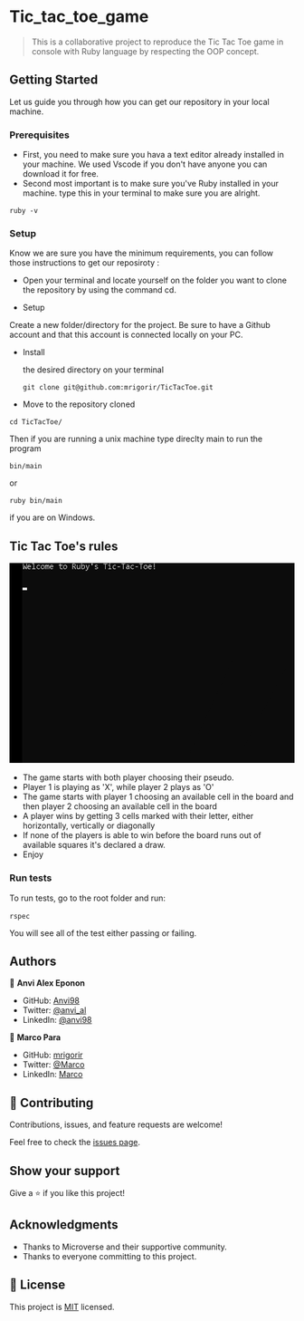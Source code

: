 # Tic_tac_toe_game


> This is a collaborative project to reproduce the Tic Tac Toe game in console with Ruby language by respecting the OOP concept.


## Getting Started

Let us guide you through how you can get our repository in your local machine.

### Prerequisites
- First, you need to make sure you hava a text editor already installed in your machine. We used Vscode if you don't have anyone you can download it for free.
- Second most important is to make sure you've Ruby installed in your machine. type this in your terminal to make sure you are alright.

```console
ruby -v
```

### Setup

Know we are sure you have the minimum requirements, you can follow those instructions to get our reposiroty :

* Open your terminal and locate yourself on the folder you want to clone the repository by using the command cd.

* Setup

Create a new folder/directory for the project.
Be sure to have a Github account and that this account is connected locally on your PC.

* Install

  the desired directory on your terminal
  ```
  git clone git@github.com:mrigorir/TicTacToe.git
  ```

* Move to the repository cloned

```
cd TicTacToe/
```
Then if you are running a unix machine type direclty main to run the program
````
bin/main
````
or 
```
ruby bin/main
```
if you are on Windows.

## Tic Tac Toe's rules

![screenshot](./tictactoe.gif)

- The game starts with both player choosing their pseudo.
- Player 1 is playing as 'X', while player 2 plays as 'O'
- The game starts with player 1 choosing an available cell in the board and then player 2 choosing an available cell in the board
- A player wins by getting 3 cells marked with their letter, either horizontally, vertically or diagonally
- If none of the players is able to win before the board runs out of available squares it's declared a draw.
- Enjoy

### Run tests

To run tests, go to the root folder and run: 

`rspec`

You will see all of the test either passing or failing.

## Authors

👤 **Anvi Alex Eponon**

- GitHub: [Anvi98](https://github.com/Anvi98)
- Twitter: [@anvi_al](https://twitter.com/anvi_al)
- LinkedIn: [@anvi98](https://www.linkedin.com/in/anvi-alex-eponon/)

👤 **Marco Para**

- GitHub: [mrigorir](https://github.com/mrigorir)
- Twitter: [@Marco](https://twitter.com/marcoparra311)
- LinkedIn: [Marco](https://www.linkedin.com/in/marco-alonso-parra/)

## 🤝 Contributing

Contributions, issues, and feature requests are welcome!

Feel free to check the [issues page](https://github.com/mrigorir/TicTacToe/issues).

## Show your support

Give a ⭐️ if you like this project!

## Acknowledgments

- Thanks to Microverse and their supportive community.
- Thanks to everyone committing to this project.

## 📝 License

This project is [MIT](./LICENSE) licensed.

